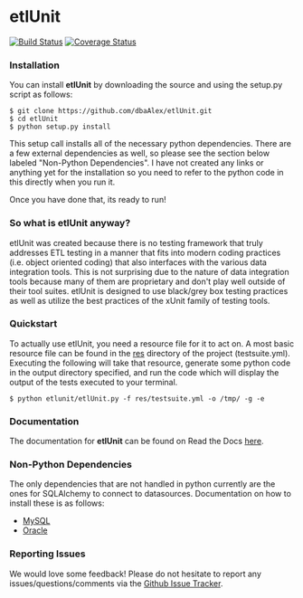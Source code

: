 # etlUnit

[![Build Status](https://travis-ci.org/dbaAlex/etlUnit.png?branch=develop)](https://travis-ci.org/dbaAlex/etlUnit) [![Coverage Status](https://coveralls.io/repos/dbaAlex/etlUnit/badge.png?branch=develop)](https://coveralls.io/r/dbaAlex/etlUnit?branch=develop)

### Installation

You can install **etlUnit** by downloading the source and using the setup.py script as follows:

    $ git clone https://github.com/dbaAlex/etlUnit.git
    $ cd etlUnit
    $ python setup.py install
   
This setup call installs all of the necessary python dependencies. There are a few external dependencies as well, so please see the section below labeled "Non-Python Dependencies". I have not created any links or anything yet for the installation so you need to refer to the python code in this directly when you run it.

Once you have done that, its ready to run!

### So what is etlUnit anyway?

etlUnit was created because there is no testing framework that truly addresses ETL testing in a manner that fits into
modern coding practices (i.e. object oriented coding) that also interfaces with the various data integration tools.
This is not surprising due to the nature of data integration tools because many of them are proprietary and don't play
 well outside of their tool suites.  etlUnit is designed to use black/grey box testing practices as well as utilize the
 best practices of the xUnit family of testing tools.
 
### Quickstart

To actually use etlUnit, you need a resource file for it to act on. A most basic resource file can be found in the [res](https://github.com/dbaAlex/etlUnit/tree/develop/res) directory of the project (testsuite.yml). Executing the following will take that resource, generate some python code in the output directory specified, and run the code which will display the output of the tests executed to your terminal.

    $ python etlunit/etlUnit.py -f res/testsuite.yml -o /tmp/ -g -e

### Documentation

The documentation for **etlUnit** can be found on Read the Docs [here](https://etlunit.readthedocs.org/en/latest/).

### Non-Python Dependencies

The only dependencies that are not handled in python currently are the ones for SQLAlchemy to connect to datasources. Documentation on how to install these is as follows:

* [MySQL](https://github.com/dbaAlex/etlUnit/blob/develop/docs/mysql_deps.md)
* [Oracle](https://github.com/dbaAlex/etlUnit/blob/develop/docs/oracle_deps.md)

### Reporting Issues

We would love some feedback! Please do not hesitate to report any issues/questions/comments via the [Github Issue Tracker](https://github.com/dbaAlex/etlUnit/issues).
